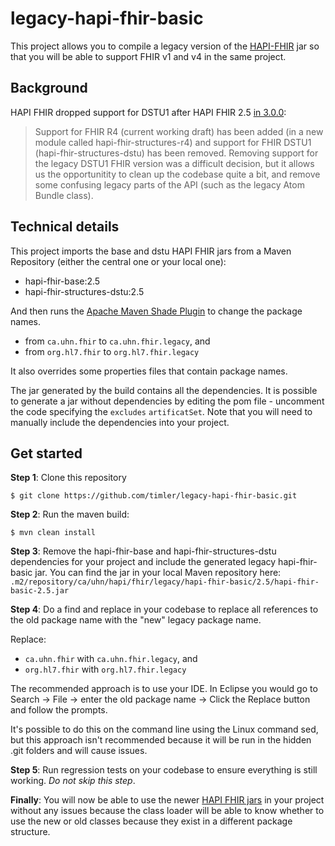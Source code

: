 # legacy-hapi-fhir-basic

This project allows you to compile a legacy version of the [HAPI-FHIR](http://hapifhir.io/) jar so that you will be able to support FHIR v1 and v4 in the same project.

## Background

HAPI FHIR dropped support for DSTU1 after HAPI FHIR 2.5 [in 3.0.0](https://github.com/jamesagnew/hapi-fhir/releases/tag/v3.0.0):

> Support for FHIR R4 (current working draft) has been added (in a new module called hapi-fhir-structures-r4) and support for FHIR DSTU1 (hapi-fhir-structures-dstu) has been removed. Removing support for the legacy DSTU1 FHIR version was a difficult decision, but it allows us the opportunitity to clean up the codebase quite a bit, and remove some confusing legacy parts of the API (such as the legacy Atom Bundle class). 

## Technical details

This project imports the base and dstu HAPI FHIR jars from a Maven Repository (either the central one or your local one):
 - hapi-fhir-base:2.5
 - hapi-fhir-structures-dstu:2.5
 
And then runs the [Apache Maven Shade Plugin](https://maven.apache.org/plugins/maven-shade-plugin/) to change the package names.
 - from `ca.uhn.fhir` to `ca.uhn.fhir.legacy`, and
 - from `org.hl7.fhir` to `org.hl7.fhir.legacy`

It also overrides some properties files that contain package names.

The jar generated by the build contains all the dependencies. It is possible to generate a jar without dependencies by editing the pom file - uncomment the code specifying the `excludes` `artificatSet`. Note that you will need to manually include the dependencies into your project.

## Get started

**Step 1**: Clone this repository

```
$ git clone https://github.com/timler/legacy-hapi-fhir-basic.git
```

**Step 2**: Run the maven build:

```
$ mvn clean install
```

**Step 3**: Remove the hapi-fhir-base and hapi-fhir-structures-dstu dependencies for your project and include the generated legacy hapi-fhir-basic jar.  You can find the jar in your local Maven repository here: `.m2/repository/ca/uhn/hapi/fhir/legacy/hapi-fhir-basic/2.5/hapi-fhir-basic-2.5.jar `

**Step 4**: Do a find and replace in your codebase to replace all references to the old package name with the "new" legacy package name.

Replace:
 - `ca.uhn.fhir` with `ca.uhn.fhir.legacy`, and
 - `org.hl7.fhir` with `org.hl7.fhir.legacy`

The recommended approach is to use your IDE. In Eclipse you would go to Search -> File -> enter the old package name -> Click the Replace button and follow the prompts.

It's possible to do this on the command line using the Linux command sed, but this approach isn't recommended because it will be run in the hidden .git folders and will cause issues.

**Step 5**: Run regression tests on your codebase to ensure everything is still working. *Do not skip this step*.

**Finally**: You will now be able to use the newer [HAPI FHIR jars](http://hapifhir.io/download.html) in your project without any issues because the class loader will be able to know whether to use the new or old classes because they exist in a different package structure. 
